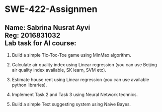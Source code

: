 # SWE-422-Assignmen

Name:  Sabrina Nusrat Ayvi                    
Reg:  2016831032                            
Lab task for AI course:
-----------------------------------------------------
1) Build a simple Tic-Toc-Toe game using MinMax algorithm.

2) Calculate air quality index using Linear regression (you can use Beijing air quality index available, SK learn, SVM etc).

3) Estimate house rent using Linear regression (you can use available python libraries).

4) Implement Task 2 and Task 3 using Neural Network technics. 

5) Build a simple Text suggesting system using Naive Bayes. 


